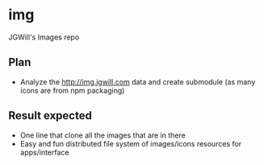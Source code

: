 # img
JGWill's Images repo


## Plan
* Analyze the http://img.jgwill.com data and create submodule (as many icons are from npm packaging)

## Result expected
* One line that clone all the images that are in there
* Easy and fun distributed file system of images/icons resources for apps/interface
